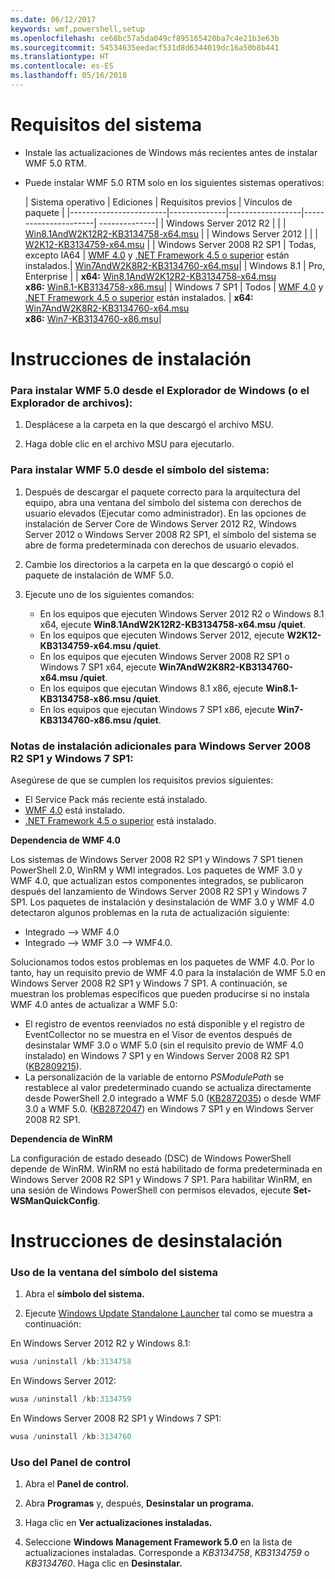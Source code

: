 ```yaml
---
ms.date: 06/12/2017
keywords: wmf,powershell,setup
ms.openlocfilehash: ce68bc57a5da049cf895165420ba7c4e21b3e63b
ms.sourcegitcommit: 54534635eedacf531d8d6344019dc16a50b8b441
ms.translationtype: HT
ms.contentlocale: es-ES
ms.lasthandoff: 05/16/2018
---
```

# <a name="system-requirements"></a>Requisitos del sistema

- Instale las actualizaciones de Windows más recientes antes de instalar WMF 5.0 RTM.
- Puede instalar WMF 5.0 RTM solo en los siguientes sistemas operativos:

    | Sistema operativo       | Ediciones         | Requisitos previos        |  Vínculos de paquete |
    |------------------------|--------------|------------------|----------------------| --------------|
    | Windows Server 2012 R2 |  |  | [Win8.1AndW2K12R2-KB3134758-x64.msu](http://go.microsoft.com/fwlink/?LinkId=717507) |
    | Windows Server 2012    |  |  | [W2K12-KB3134759-x64.msu](http://go.microsoft.com/fwlink/?LinkId=717506) |
    | Windows Server 2008 R2 SP1 | Todas, excepto IA64 | [WMF 4.0](http://www.microsoft.com/en-us/download/details.aspx?id=40855) y [.NET Framework 4.5 o superior](https://msdn.microsoft.com/library/5a4x27ek.aspx) están instalados.| [Win7AndW2K8R2-KB3134760-x64.msu](http://go.microsoft.com/fwlink/?LinkId=717504)|
    | Windows 8.1 | Pro, Enterprise | | **x64:**  [Win8.1AndW2K12R2-KB3134758-x64.msu](http://go.microsoft.com/fwlink/?LinkId=717507) </br> **x86:**  [Win8.1-KB3134758-x86.msu](http://go.microsoft.com/fwlink/?LinkID=717963)|
    | Windows 7 SP1 | Todos | [WMF 4.0](http://www.microsoft.com/en-us/download/details.aspx?id=40855) y [.NET Framework 4.5 o superior](https://msdn.microsoft.com/library/5a4x27ek.aspx) están instalados. | **x64:** [Win7AndW2K8R2-KB3134760-x64.msu](http://go.microsoft.com/fwlink/?LinkId=717504)  </br> **x86:**  [Win7-KB3134760-x86.msu](http://go.microsoft.com/fwlink/?LinkID=717962)|

# <a name="installation-instructions"></a>Instrucciones de instalación

### <a name="to-install-wmf-50-from-windows-explorer-or-file-explorer"></a>Para instalar WMF 5.0 desde el Explorador de Windows (o el Explorador de archivos):

1. Desplácese a la carpeta en la que descargó el archivo MSU.

2. Haga doble clic en el archivo MSU para ejecutarlo.

### <a name="to-install-wmf-50-from-command-prompt"></a>Para instalar WMF 5.0 desde el símbolo del sistema:

1. Después de descargar el paquete correcto para la arquitectura del equipo, abra una ventana del símbolo del sistema con derechos de usuario elevados (Ejecutar como administrador). En las opciones de instalación de Server Core de Windows Server 2012 R2, Windows Server 2012 o Windows Server 2008 R2 SP1, el símbolo del sistema se abre de forma predeterminada con derechos de usuario elevados.

2. Cambie los directorios a la carpeta en la que descargó o copió el paquete de instalación de WMF 5.0.

3. Ejecute uno de los siguientes comandos:
    - En los equipos que ejecuten Windows Server 2012 R2 o Windows 8.1 x64, ejecute **Win8.1AndW2K12R2-KB3134758-x64.msu /quiet**.
    - En los equipos que ejecuten Windows Server 2012, ejecute **W2K12-KB3134759-x64.msu /quiet**.
    - En los equipos que ejecuten Windows Server 2008 R2 SP1 o Windows 7 SP1 x64, ejecute **Win7AndW2K8R2-KB3134760-x64.msu /quiet**.
    - En los equipos que ejecutan Windows 8.1 x86, ejecute **Win8.1-KB3134758-x86.msu /quiet**.
    - En los equipos que ejecutan Windows 7 SP1 x86, ejecute **Win7-KB3134760-x86.msu /quiet**.

### <a name="additional-installation-notes-for-windows-server-2008-r2-sp1-and-windows-7-sp1"></a>Notas de instalación adicionales para Windows Server 2008 R2 SP1 y Windows 7 SP1:

Asegúrese de que se cumplen los requisitos previos siguientes:
- El Service Pack más reciente está instalado.
- [WMF 4.0](http://www.microsoft.com/en-us/download/details.aspx?id=40855) está instalado.
- [.NET Framework 4.5 o superior](https://msdn.microsoft.com/library/5a4x27ek.aspx) está instalado.

**Dependencia de WMF 4.0**

Los sistemas de Windows Server 2008 R2 SP1 y Windows 7 SP1 tienen PowerShell 2.0, WinRM y WMI integrados. Los paquetes de WMF 3.0 y WMF 4.0, que actualizan estos componentes integrados, se publicaron después del lanzamiento de Windows Server 2008 R2 SP1 y Windows 7 SP1. Los paquetes de instalación y desinstalación de WMF 3.0 y WMF 4.0 detectaron algunos problemas en la ruta de actualización siguiente:

- Integrado --> WMF 4.0
- Integrado --> WMF 3.0 --> WMF4.0.

Solucionamos todos estos problemas en los paquetes de WMF 4.0. Por lo tanto, hay un requisito previo de WMF 4.0 para la instalación de WMF 5.0 en Windows Server 2008 R2 SP1 y Windows 7 SP1. A continuación, se muestran los problemas específicos que pueden producirse si no instala WMF 4.0 antes de actualizar a WMF 5.0:

- El registro de eventos reenviados no está disponible y el registro de EventCollector no se muestra en el Visor de eventos después de desinstalar WMF 3.0 o WMF 5.0 (sin el requisito previo de WMF 4.0 instalado) en Windows 7 SP1 y en Windows Server 2008 R2 SP1 ([KB2809215](https://support.microsoft.com/en-us/kb/2809215)).
- La personalización de la variable de entorno *PSModulePath* se restablece al valor predeterminado cuando se actualiza directamente desde PowerShell 2.0 integrado a WMF 5.0 ([KB2872035](https://support.microsoft.com/en-us/kb/2872035)) o desde WMF 3.0 a WMF 5.0. ([KB2872047](https://support.microsoft.com/en-us/kb/2872047)) en Windows 7 SP1 y en Windows Server 2008 R2 SP1.

**Dependencia de WinRM**

La configuración de estado deseado (DSC) de Windows PowerShell depende de WinRM. WinRM no está habilitado de forma predeterminada en Windows Server 2008 R2 SP1 y Windows 7 SP1. Para habilitar WinRM, en una sesión de Windows PowerShell con permisos elevados, ejecute **Set-WSManQuickConfig**.

# <a name="uninstallation-instructions"></a>Instrucciones de desinstalación

### <a name="using-command-prompt"></a>Uso de la ventana del símbolo del sistema

1.  Abra el **símbolo del sistema.**

2.  Ejecute [Windows Update Standalone Launcher](https://support.microsoft.com/en-us/kb/934307) tal como se muestra a continuación:

En Windows Server 2012 R2 y Windows 8.1:
```powershell
wusa /uninstall /kb:3134758
```
En Windows Server 2012:
```powershell
wusa /uninstall /kb:3134759
```
En Windows Server 2008 R2 SP1 y Windows 7 SP1:
```powershell
wusa /uninstall /kb:3134760
```

### <a name="using-control-panel"></a>Uso del Panel de control

1.  Abra el **Panel de control.**

2.  Abra **Programas** y, después, **Desinstalar un programa.**

3.  Haga clic en **Ver actualizaciones instaladas.**

4.  Seleccione **Windows Management Framework 5.0** en la lista de actualizaciones instaladas. Corresponde a *KB3134758*, *KB3134759* o *KB3134760*. Haga clic en **Desinstalar.**
